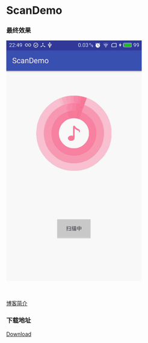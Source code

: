# ScanDemo

### 最终效果
![](https://github.com/lijunyandev/ScanDemo/blob/master/scan_demo.gif)
 
 </br>
 

[博客简介](http://blog.csdn.net/jackli_git/article/details/60888844)

### 下载地址
[Download](https://github.com/lijunyandev/ScanDemo)
